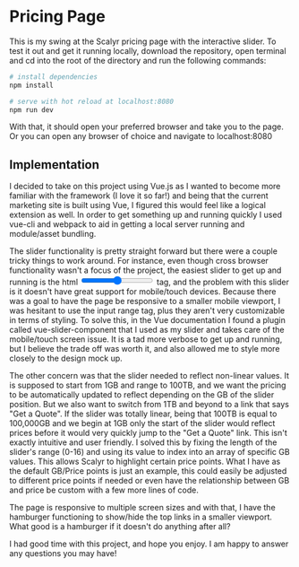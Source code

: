 # Pricing Page

This is my swing at the Scalyr pricing page with the interactive slider. To test it out and get it running locally, download the repository, open terminal and cd into the root of the directory and run the following commands:

``` bash
# install dependencies
npm install

# serve with hot reload at localhost:8080
npm run dev

```

With that, it should open your preferred browser and take you to the page. Or you can open any browser of choice and navigate to localhost:8080

## Implementation

I decided to take on this project using Vue.js as I wanted to become more familiar with the framework (I love it so far!) and being that the current marketing site is built using Vue, I figured this would feel like a logical extension as well. In order to get something up and running quickly I used vue-cli and webpack to aid in getting a local server running and module/asset bundling.

The slider functionality is pretty straight forward but there were a couple tricky things to work around. For instance, even though cross browser functionality wasn't a focus of the project, the easiest slider to get up and running is the html <input type="range"> tag, and the problem with this slider is it doesn't have great support for mobile/touch devices. Because there was a goal to have the page be responsive to a smaller mobile viewport, I was hesitant to use the input range tag, plus they aren't very customizable in terms of styling. To solve this, in the Vue documentation I found a plugin called vue-slider-component that I used as my slider and takes care of the mobile/touch screen issue. It is a tad more verbose to get up and running, but I believe the trade off was worth it, and also allowed me to style more closely to the design mock up.

The other concern was that the slider needed to reflect non-linear values. It is supposed to start from 1GB and range to 100TB, and we want the pricing to be automatically updated to reflect depending on the GB of the slider position. But we also want to switch from 1TB and beyond to a link that says "Get a Quote". If the slider was totally linear, being that 100TB is equal to 100,000GB and we begin at 1GB only the start of the slider would reflect prices before it would very quickly jump to the "Get a Quote" link. This isn't exactly intuitive and user friendly. I solved this by fixing the length of the slider's range (0-16) and using its value to index into an array of specific GB values. This allows Scalyr to highlight certain price points. What I have as the default GB/Price points is just an example, this could easily be adjusted to different price points if needed or even have the relationship between GB and price be custom with a few more lines of code.

The page is responsive to multiple screen sizes and with that, I have the hamburger functioning to show/hide the top links in a smaller viewport. What good is a hamburger if it doesn't do anything after all?

I had good time with this project, and hope you enjoy. I am happy to answer any questions you may have!
